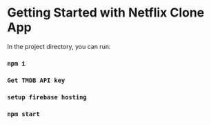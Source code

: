 # Getting Started with Netflix Clone App


In the project directory, you can run:

### `npm i`

### `Get TMDB API key`

### `setup firebase hosting `

### `npm start`


